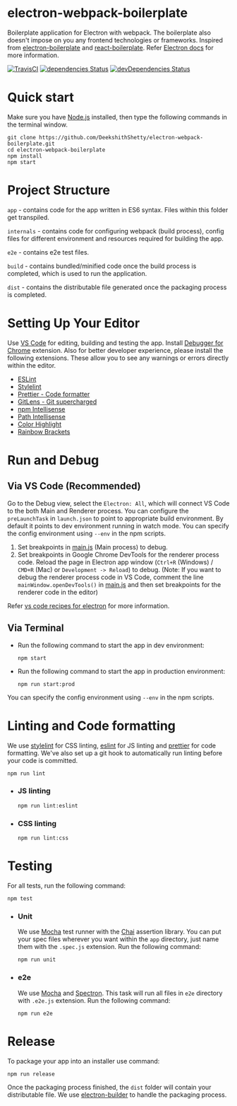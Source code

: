 # electron-webpack-boilerplate 
Boilerplate application for Electron with webpack. The boilerplate also doesn't impose on you any frontend technologies or frameworks. Inspired from [electron-boilerplate](https://github.com/szwacz/electron-boilerplate) and [react-boilerplate](https://github.com/react-boilerplate/react-boilerplate). Refer [Electron docs](https://electronjs.org/docs) for more information.

[![TravisCI](https://travis-ci.org/DeekshithShetty/electron-webpack-boilerplate.svg)](https://travis-ci.org/DeekshithShetty/electron-webpack-boilerplate)
[![dependencies Status](https://david-dm.org/DeekshithShetty/electron-webpack-boilerplate/status.svg)](https://david-dm.org/DeekshithShetty/electron-webpack-boilerplate)
[![devDependencies Status](https://david-dm.org/DeekshithShetty/electron-webpack-boilerplate/dev-status.svg)](https://david-dm.org/DeekshithShetty/electron-webpack-boilerplate?type=dev)


# Quick start
Make sure you have [Node.js](https://nodejs.org) installed, then type the following commands in the terminal window.
```
git clone https://github.com/DeekshithShetty/electron-webpack-boilerplate.git
cd electron-webpack-boilerplate
npm install
npm start
```

# Project Structure

`app` - contains code for the app written in ES6 syntax. Files within this folder get transpiled.

`internals` - contains code for configuring webpack (build process), config files for different environment and resources required for building the app.

`e2e` - contains e2e test files.

`build` - contains bundled/minified code once the build process is completed, which is used to run the application.

`dist` - contains the distributable file generated once the packaging process is completed.

# Setting Up Your Editor
Use [VS Code](https://code.visualstudio.com/) for editing, building and testing the app. Install [Debugger for Chrome](https://marketplace.visualstudio.com/items?itemName=msjsdiag.debugger-for-chrome) extension. Also for better developer experience, please install the following extensions. These allow you to see any warnings or errors directly within the editor.

+ [ESLint](https://marketplace.visualstudio.com/items?itemName=dbaeumer.vscode-eslint)
+ [Stylelint](https://marketplace.visualstudio.com/items?itemName=shinnn.stylelint)
+ [Prettier - Code formatter](https://marketplace.visualstudio.com/items?itemName=esbenp.prettier-vscode)
+ [GitLens - Git supercharged](https://marketplace.visualstudio.com/items?itemName=eamodio.gitlens)
+ [npm Intellisense](https://marketplace.visualstudio.com/items?itemName=christian-kohler.npm-intellisense)
+ [Path Intellisense](https://marketplace.visualstudio.com/items?itemName=christian-kohler.path-intellisense)
+ [Color Highlight](https://marketplace.visualstudio.com/items?itemName=naumovs.color-highlight)
+ [Rainbow Brackets](https://marketplace.visualstudio.com/items?itemName=2gua.rainbow-brackets)


# Run and Debug
## Via VS Code (Recommended)
Go to the Debug view, select the `Electron: All`, which will connect VS Code to the both Main and Renderer process. You can configure the `preLaunchTask` in `launch.json` to point to appropriate build environment. By default it points to dev environment running in watch mode. You can specify the config environment using `--env` in the npm scripts.

1. Set breakpoints in [main.js](./app/main.js) (Main process) to debug. 
2. Set breakpoints in Google Chrome DevTools for the renderer process code. Reload the page in Electron app window (`Ctrl+R` (Windows) / `CMD+R` (Mac) or `Development -> Reload`) to debug. (Note: If you want to debug the renderer process code in VS Code, comment the line `mainWindow.openDevTools()` in [main.js](./app/main.js) and then set breakpoints for the renderer code in the editor)

Refer [vs code recipes for electron](https://github.com/Microsoft/vscode-recipes/tree/master/Electron) for more information. 


## Via Terminal
+ Run the following command to start the app in dev environment:
  ```
  npm start
  ```
+ Run the following command to start the app in production environment:
  ```
  npm run start:prod
  ```
 You can specify the config environment using `--env` in the npm scripts.
 
# Linting and Code formatting
We use [stylelint](https://stylelint.io/) for CSS linting, [eslint](http://eslint.org/) for JS linting and [prettier](https://prettier.io/) for code formatting. We've also set up a git hook to automatically run linting before your code is committed.
```
npm run lint
```

+ ### JS linting
  ```
  npm run lint:eslint
  ```

+ ### CSS linting
  ```
  npm run lint:css
  ```


# Testing
For all tests, run the following command:
  ```
  npm test
  ```
+ ### Unit
  We use [Mocha](https://mochajs.org/) test runner with the [Chai](http://chaijs.com/api/assert/) assertion library. You can put your spec files wherever you want within the `app` directory, just name them with the `.spec.js` extension. Run the following command:
  ```
  npm run unit
  ```
+ ### e2e
  We use [Mocha](https://mochajs.org/) and [Spectron](http://electron.atom.io/spectron/). This task will run all files in `e2e` directory with `.e2e.js` extension. Run the following command:
  ```
  npm run e2e
  ```
# Release
To package your app into an installer use command:
```
npm run release
```
Once the packaging process finished, the `dist` folder will contain your distributable file. We use [electron-builder](https://github.com/electron-userland/electron-builder) to handle the packaging process.